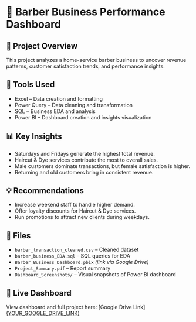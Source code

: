 # 💈 Barber Business Performance Dashboard

## 🧩 Project Overview
This project analyzes a home-service barber business to uncover revenue patterns, customer satisfaction trends, and performance insights.

## 🧰 Tools Used
- Excel – Data creation and formatting  
- Power Query – Data cleaning and transformation  
- SQL – Business EDA and analysis  
- Power BI – Dashboard creation and insights visualization  

## 📊 Key Insights
- Saturdays and Fridays generate the highest total revenue.
- Haircut & Dye services contribute the most to overall sales.
- Male customers dominate transactions, but female satisfaction is higher.
- Returning and old customers bring in consistent revenue.

## 💡 Recommendations
- Increase weekend staff to handle higher demand.
- Offer loyalty discounts for Haircut & Dye services.
- Run promotions to attract new clients during weekdays.

## 📎 Files
- `barber_transaction_cleaned.csv` – Cleaned dataset  
- `barber_business_EDA.sql` – SQL queries for EDA  
- `Barber_Business_Dashboard.pbix` *(link via Google Drive)*  
- `Project_Summary.pdf` – Report summary  
- `Dashboard_Screenshots/` – Visual snapshots of Power BI dashboard  

## 🔗 Live Dashboard
View dashboard and full project here: [Google Drive Link][(YOUR_GOOGLE_DRIVE_LINK)](https://drive.google.com/drive/folders/1ddcNsGqCa_4Jw7wicBdEhITI7WCDabPB)
